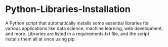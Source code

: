 # Python-Libraries-Installation
 A Python script that automatically installs some essential libraries for various applications like data science, machine learning, web development, and more. Libraries are listed in a requirements.txt file, and the script installs them all at once using pip.
